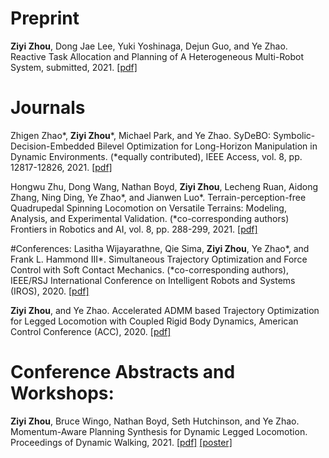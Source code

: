 # Preprint
**Ziyi Zhou**, Dong Jae Lee, Yuki Yoshinaga, Dejun Guo, and Ye Zhao. Reactive Task Allocation and Planning of A Heterogeneous Multi-Robot System, submitted, 2021.
[[pdf]](https://arxiv.org/pdf/2110.08436.pdf)

# Journals
Zhigen Zhao*, **Ziyi Zhou***, Michael Park, and Ye Zhao. SyDeBO: Symbolic-Decision-Embedded Bilevel Optimization for Long-Horizon Manipulation in Dynamic Environments. (*equally contributed), IEEE Access, vol. 8, pp. 12817-12826, 2021.
[[pdf]](https://ieeexplore.ieee.org/stamp/stamp.jsp?tp=&arnumber=9537786)

Hongwu Zhu, Dong Wang, Nathan Boyd, **Ziyi Zhou**, Lecheng Ruan, Aidong Zhang, Ning Ding, Ye Zhao*, and Jianwen Luo*. Terrain-perception-free Quadrupedal Spinning Locomotion on Versatile Terrains: Modeling, Analysis, and Experimental Validation. (*co-corresponding authors) Frontiers in Robotics and AI, vol. 8, pp. 288-299, 2021.
[[pdf]](http://lab-idar.gatech.edu/wp-content/uploads/Publications/frobt-21-Quadruped_on_versatile_terrains.pdf)

#Conferences:
Lasitha Wijayarathne, Qie Sima, **Ziyi Zhou**, Ye Zhao*, and Frank L. Hammond III*. Simultaneous Trajectory Optimization and Force Control with Soft Contact Mechanics. (*co-corresponding authors), IEEE/RSJ International Conference on Intelligent Robots and Systems (IROS), 2020.
[[pdf]](http://lab-idar.gatech.edu/wp-content/uploads/Publications/IROS20_2301_FI.pdf)

**Ziyi Zhou**, and Ye Zhao. Accelerated ADMM based Trajectory Optimization for Legged Locomotion with Coupled Rigid Body Dynamics, American Control Conference (ACC), 2020.
[[pdf]](http://lab-idar.gatech.edu/wp-content/uploads/Publications/ACC2020_ADMM.pdf)

# Conference Abstracts and Workshops:
**Ziyi Zhou**, Bruce Wingo, Nathan Boyd, Seth Hutchinson, and Ye Zhao. Momentum-Aware Planning Synthesis for Dynamic Legged Locomotion. Proceedings of Dynamic Walking, 2021.
[[pdf]](http://lab-idar.gatech.edu/wp-content/uploads/Publications/DW2021_ADMM.pdf)
[[poster]](http://lab-idar.gatech.edu/wp-content/uploads/Publications/DW_ADMM-scaled.jpeg)